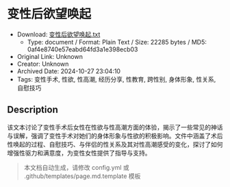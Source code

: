 # 变性后欲望唤起

- Download: [变性后欲望唤起.txt](变性后欲望唤起.txt)
    - Type: document / Format: Plain Text / Size: 22285 bytes / MD5: 0af4e8740e57eabd64fd3a1e398ecb03
- Original Link: Unknown
- Creator: Unknown
- Archived Date: 2024-10-27 23:04:10
- Tags: 变性手术, 性欲, 性高潮, 经历分享, 性教育, 跨性别, 身体形象, 性关系, 自慰技巧

## Description

该文本讨论了变性手术后女性在性欲与性高潮方面的体验，揭示了一些常见的神话与误解，强调了变性手术对她们的身体形象与性欲的积极影响。文件中涵盖了术后性唤起的过程、自慰技巧、与伴侣的性关系及其对性高潮感受的变化，探讨了如何增强性驱力和满意度，为变性女性提供了指导与支持。

> 本文档自动生成，请修改 config.yml 或 .github/templates/page.md.template 模板
